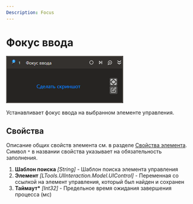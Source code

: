 ```yaml
---
Description: Focus
---
```


# Фокус ввода

![](../../../resources/activities/basic/uiinteraction/focus-activity.png)

Устанавливает фокус ввода на выбранном элементе управления.

## Свойства
Описание общих свойств элемента см. в разделе [Свойства элемента](https://docs.primo-rpa.ru/primo-rpa/primo-studio/process/elements#svoistva-elementa).\
Символ `*` в названии свойства указывает на обязательность заполнения.

1. **Шаблон поиска** *[String]* - Шаблон поиска элемента управления
1. **Элемент** *[LTools.UIInteraction.Model.UIControl]* - Переменная со ссылкой на элемент управления, который был найден и сохранен
1. **Таймаут\*** *[Int32]* - Предельное время ожидания завершения процесса (мс)
